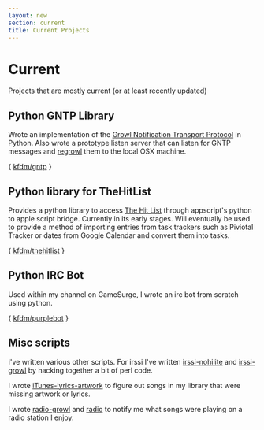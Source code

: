 ```yaml
---
layout: new
section: current
title: Current Projects
---
```

# Current

Projects that are mostly current (or at least recently updated)

## Python GNTP Library
Wrote an implementation of the [Growl Notification Transport Protocol](http://www.growlforwindows.com/gfw/help/gntp.aspx) in Python.  Also wrote a prototype listen server that can listen for GNTP messages and [regrowl](https://github.com/kfdm/gntp-regrowl) them to the local OSX machine.

{ [kfdm/gntp](https://github.com/kfdm/gntp) }

## Python library for TheHitList
Provides a python library to access [The Hit List](http://www.potionfactory.com/thehitlist/) through appscript's python to apple script bridge.  Currently in its early stages.  Will eventually be used to provide a method of importing entries from task trackers such as Piviotal Tracker or dates from Google Calendar and convert them into tasks.

{ [kfdm/thehitlist](https://github.com/kfdm/thehitlist) }

## Python IRC Bot
Used within my channel on GameSurge, I wrote an irc bot from scratch using python.

{ [kfdm/purplebot](https://github.com/kfdm/purplebot) }

## Misc scripts
I've written various other scripts.  For irssi I've written [irssi-nohilite](https://github.com/kfdm/irssi-nohilight) and
[irssi-growl](https://github.com/kfdm/irssi-growl) by hacking together a bit of perl code.

I wrote [iTunes-lyrics-artwork](https://github.com/kfdm/itunes-lyrics-artwork) to figure out songs in my library that were missing
artwork or lyrics.

I wrote [radio-growl](https://github.com/kfdm/radio-growl) and [radio](https://github.com/kfdm/radio) 
to notify me what songs were playing on a radio station I enjoy.
